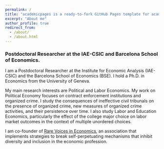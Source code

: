 ```yaml
---
permalink: /
title: "academicpages is a ready-to-fork GitHub Pages template for academic personal websites"
excerpt: "About me"
author_profile: true
redirect_from: 
  - /about/
  - /about.html
---
```


### Postdoctoral Researcher at the IAE-CSIC and Barcelona School of Economics.

I am a Postdoctoral Researcher at the Institute for Economic Analysis (IAE-CSIC) and the Barcelona School of Economics (BSE). I hold a Ph.D. in Economics from the University of Geneva. 

My main research interests are Political and Labor Economics. My work on Political Economy focuses on contract enforcement institutions and organized crime. I study the consequences of ineffective civil tribunals on the presence of organized crime, new measures of organized crime activities, and their persistence over time. I also study Labor and Education Economics, particularly the effect of the college major choice on labor market outcomes in the context of multiple unordered choices. 

I am co-founder of [Rare Voices in Economics](https://www.rarevoicesineconomics.com/), an association that implements strategies to break self-perpetuating mechanisms that inhibit diversity and inclusion in the economic profession. 

